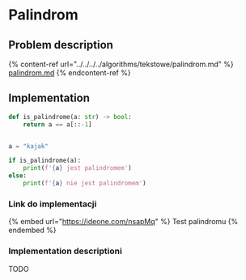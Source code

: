 # Palindrom

## Problem description

{% content-ref url="../../../../algorithms/tekstowe/palindrom.md" %}
[palindrom.md](../../../../algorithms/tekstowe/palindrom.md)
{% endcontent-ref %}

## Implementation

```python
def is_palindrome(a: str) -> bool:
    return a == a[::-1]


a = "kajak"

if is_palindrome(a):
    print(f'{a} jest palindromem')
else:
    print(f'{a} nie jest palindromem')
```

### Link do implementacji

{% embed url="https://ideone.com/nsapMq" %}
Test palindromu
{% endembed %}

### Implementation descriptioni

TODO
